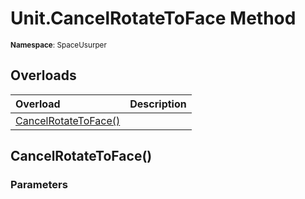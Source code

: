 # Unit.CancelRotateToFace Method

<small>**Namespace**: SpaceUsurper</small>

## Overloads

<div markdown="1" class="member-table">

| Overload | Description |
| :------- | ----------- |
| [CancelRotateToFace()](#) |  | 

</div>

## CancelRotateToFace()
### Parameters
